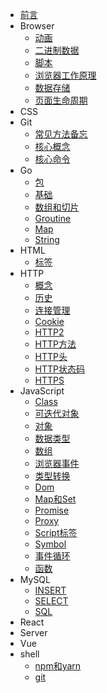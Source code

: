 - [前言](/)
- Browser
  - [动画](Browser/1.动画)
  - [二进制数据](Browser/2.二进制数据)
  - [脚本](Browser/3.脚本)
  - [浏览器工作原理](Browser/4.浏览器工作原理)
  - [数据存储](Browser/5.数据存储)
  - [页面生命周期](Browser/6.页面生命周期)
- CSS
- Git
  - [常见方法备忘](Git/1.常见方法备忘)
  - [核心概念](Git/2.核心概念)
  - [核心命令](Git/3.核心命令)
- Go
  - [包](Go/1.包)
  - [基础](Go/2.基础)
  - [数组和切片](Go/3.数组和切片)
  - [Groutine](Go/4.Groutine)
  - [Map](Go/5.Map)
  - [String](Go/6.String)
- HTML
  - [标签](HTML/1.标签)
- HTTP
  - [概念](HTTP/1.概念)
  - [历史](HTTP/2.历史)
  - [连接管理](HTTP/3.连接管理)
  - [Cookie](HTTP/4.Cookie)
  - [HTTP2](HTTP/5.HTTP2)
  - [HTTP方法](HTTP/6.HTTP方法)
  - [HTTP头](HTTP/7.HTTP头)
  - [HTTP状态码](HTTP/8.HTTP状态码)
  - [HTTPS](HTTP/9.HTTPS)
- JavaScript
  - [Class](JavaScript/1.Class)
  - [可迭代对象](JavaScript/10.可迭代对象)
  - [对象](JavaScript/11.对象)
  - [数据类型](JavaScript/12.数据类型)
  - [数组](JavaScript/13.数组)
  - [浏览器事件](JavaScript/14.浏览器事件)
  - [类型转换](JavaScript/15.类型转换)
  - [Dom](JavaScript/2.Dom)
  - [Map和Set](JavaScript/3.Map和Set)
  - [Promise](JavaScript/4.Promise)
  - [Proxy](JavaScript/5.Proxy)
  - [Script标签](JavaScript/6.Script标签)
  - [Symbol](JavaScript/7.Symbol)
  - [事件循环](JavaScript/8.事件循环)
  - [函数](JavaScript/9.函数)
- MySQL
  - [INSERT](MySQL/1.INSERT)
  - [SELECT](MySQL/2.SELECT)
  - [SQL](MySQL/3.SQL)
- React
- Server
- Vue
- shell
  - [npm和yarn](shell/1.npm和yarn)
  - [git](shell/2.git)
